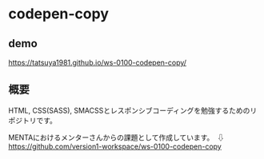 
# codepen-copy

## demo
https://tatsuya1981.github.io/ws-0100-codepen-copy/

## 概要
HTML, CSS(SASS), SMACSSとレスポンシブコーディングを勉強するためのリポジトリです。<br/>

MENTAにおけるメンターさんからの課題として作成しています。　⇩<br/>
https://github.com/version1-workspace/ws-0100-codepen-copy<br/>
